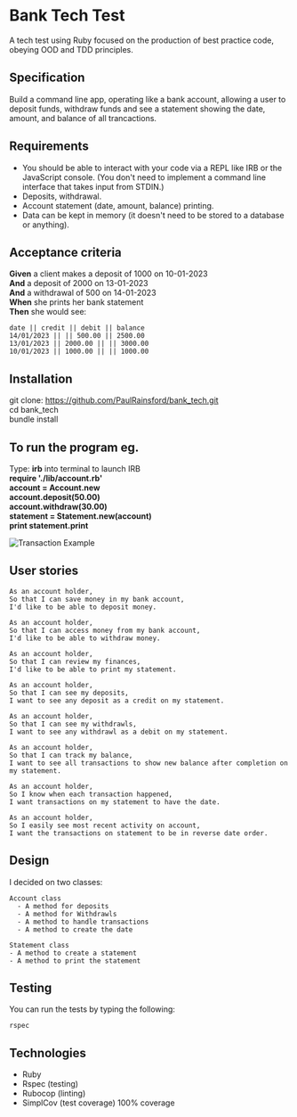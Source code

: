 # Bank Tech Test
A tech test using Ruby focused on the production of best practice code, obeying OOD and TDD principles.

## Specification
Build a command line app, operating like a bank account, allowing a user to deposit funds, withdraw funds and see a statement showing the date, amount, and balance of all trancactions.

## Requirements
- You should be able to interact with your code via a REPL like IRB or the    JavaScript console. (You don't need to implement a command line interface that takes input from STDIN.)
- Deposits, withdrawal.
- Account statement (date, amount, balance) printing.
- Data can be kept in memory (it doesn't need to be stored to a database or anything).

## Acceptance criteria
**Given** a client makes a deposit of 1000 on 10-01-2023<br>
**And** a deposit of 2000 on 13-01-2023<br>
**And** a withdrawal of 500 on 14-01-2023<br>
**When** she prints her bank statement<br>
**Then** she would see:<br>

```
date || credit || debit || balance
14/01/2023 || || 500.00 || 2500.00
13/01/2023 || 2000.00 || || 3000.00
10/01/2023 || 1000.00 || || 1000.00
```

## Installation
git clone: https://github.com/PaulRainsford/bank_tech.git<br>
cd bank_tech<br>
bundle install<br>

## To run the program eg.
Type: **irb** into terminal to launch IRB<br>
      **require './lib/account.rb'**<br>
      **account = Account.new**<br>
      **account.deposit(50.00)**<br>
      **account.withdraw(30.00)**<br>
      **statement = Statement.new(account)**<br>
      **print statement.print**<br>

![Transaction Example](https://user-images.githubusercontent.com/86072918/135445336-64ec6403-1820-40fb-b3d6-892a922a059a.png)

## User stories
```
As an account holder,
So that I can save money in my bank account, 
I'd like to be able to deposit money.
```
```
As an account holder,
So that I can access money from my bank account, 
I'd like to be able to withdraw money.
```
```
As an account holder,
So that I can review my finances, 
I'd like to be able to print my statement.
```
```
As an account holder,
So that I can see my deposits,
I want to see any deposit as a credit on my statement. 
```
```
As an account holder,
So that I can see my withdrawls,
I want to see any withdrawl as a debit on my statement.
```
```
As an account holder,
So that I can track my balance,
I want to see all transactions to show new balance after completion on my statement.
```
```
As an account holder,
So I know when each transaction happened,
I want transactions on my statement to have the date.
```
```
As an account holder,
So I easily see most recent activity on account,
I want the transactions on statement to be in reverse date order.
```
## Design
I decided on two classes:
```
Account class
  - A method for deposits
  - A method for Withdrawls
  - A method to handle transactions
  - A method to create the date
  ```
  ```
Statement class
  - A method to create a statement
  - A method to print the statement
  ```

## Testing
You can run the tests by typing the following:
```
rspec
```

## Technologies
- Ruby
- Rspec (testing)
- Rubocop (linting)
- SimplCov (test coverage) 100% coverage
